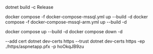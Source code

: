dotnet build -c Release

docker compose -f docker-compose-mssql.yml up --build -d 
docker compose -f docker-compose-mssql-arm.yml up --build -d


docker compose up --build -d 
docker compose down -d

--add cert
dotnet dev-certs https --trust
dotnet dev-certs https -ep ./https/aspnetapp.pfx -p hoOkqJB9zu

